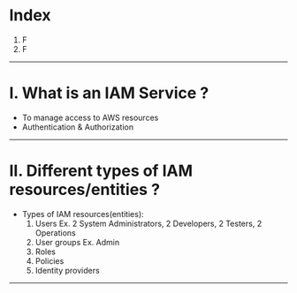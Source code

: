 # Index
1. F
2. F
----------------------------------------------------------------------------------------------------------------------------------------------------------------------------------------------------------------------------------------------------------------------------------------------------
# I. What is an IAM Service ?
 - To manage access to AWS resources
 - Authentication & Authorization

----------------------------------------------------------------------------------------------------------------------------------------------------------------------------------------------------------------------------------------------------------------------------------------------------
# II. Different types of IAM resources/entities ?
 - Types of IAM resources(entities):
   1. Users
      Ex. 2 System Administrators, 2 Developers, 2 Testers, 2 Operations
   2. User groups
      Ex. Admin
   4. Roles
   5. Policies
   6. Identity providers
----------------------------------------------------------------------------------------------------------------------------------------------------------------------------------------------------------------------------------------------------------------------------------------------------
